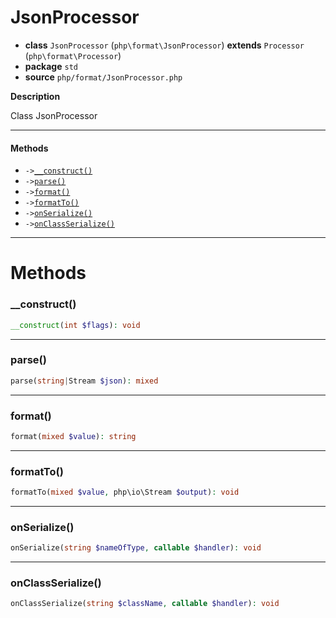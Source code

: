 # JsonProcessor

- **class** `JsonProcessor` (`php\format\JsonProcessor`) **extends** `Processor` (`php\format\Processor`)
- **package** `std`
- **source** `php/format/JsonProcessor.php`

**Description**

Class JsonProcessor

---

#### Methods

- `->`[`__construct()`](#method-__construct)
- `->`[`parse()`](#method-parse)
- `->`[`format()`](#method-format)
- `->`[`formatTo()`](#method-formatto)
- `->`[`onSerialize()`](#method-onserialize)
- `->`[`onClassSerialize()`](#method-onclassserialize)

---
# Methods

<a name="method-__construct"></a>

### __construct()
```php
__construct(int $flags): void
```

---

<a name="method-parse"></a>

### parse()
```php
parse(string|Stream $json): mixed
```

---

<a name="method-format"></a>

### format()
```php
format(mixed $value): string
```

---

<a name="method-formatto"></a>

### formatTo()
```php
formatTo(mixed $value, php\io\Stream $output): void
```

---

<a name="method-onserialize"></a>

### onSerialize()
```php
onSerialize(string $nameOfType, callable $handler): void
```

---

<a name="method-onclassserialize"></a>

### onClassSerialize()
```php
onClassSerialize(string $className, callable $handler): void
```
